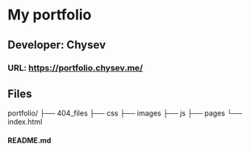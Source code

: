 # My portfolio

## Developer: Chysev
### URL: https://portfolio.chysev.me/


## Files

portfolio/
├── 404_files
├── css
├── images
├── js
├── pages
└── index.html


#### README.md
